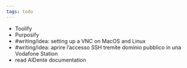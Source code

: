 ```yaml
---
tags: todo
---
```

- Toolify
- Purposify
- #writing/idea: setting up a VNC on MacOS and Linux
- #writing/idea: aprire l’accesso SSH tremite dominio pubblico in una Vodafone Station
- read AlDente documentation
